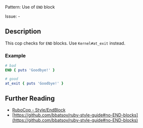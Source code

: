 Pattern: Use of `END` block

Issue: -

## Description

This cop checks for `END` blocks. Use `Kernel#at_exit` instead.

### Example

```ruby
# bad
END { puts 'Goodbye!' }

# good
at_exit { puts 'Goodbye!' }
```

## Further Reading

* [RuboCop - Style/EndBlock](https://rubocop.readthedocs.io/en/latest/cops_style/#styleendblock)
* [https://github.com/bbatsov/ruby-style-guide#no-END-blocks](https://github.com/bbatsov/ruby-style-guide#no-END-blocks)
